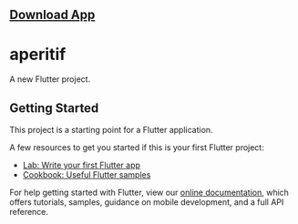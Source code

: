 ## [Download App](https://drive.google.com/file/d/1nvK8F9YqyjjNV8R4PvrEUARxLbitv4fN/view?usp=drivesdk)

# aperitif

A new Flutter project.

## Getting Started

This project is a starting point for a Flutter application.

A few resources to get you started if this is your first Flutter project:

- [Lab: Write your first Flutter app](https://flutter.dev/docs/get-started/codelab)
- [Cookbook: Useful Flutter samples](https://flutter.dev/docs/cookbook)

For help getting started with Flutter, view our
[online documentation](https://flutter.dev/docs), which offers tutorials,
samples, guidance on mobile development, and a full API reference.
